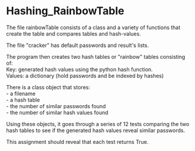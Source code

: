 # Hashing_RainbowTable

The file rainbowTable consists of a class and a variety of functions that create the table and compares tables and hash-values. <br>

The file "cracker" has default passwords and result's lists. <br>

The program then creates two hash tables or "rainbow" tables consisting of: <br>
Key: generated hash values using the python hash function. <br>
Values: a dictionary (hold passwords and be indexed by hashes)<br>

There is a class object that stores: <br>
    - a filename <br>
    - a hash table <br>
    - the number of similar passwords found <br>
    - the number of similar hash values found <br>
    
Using these objects, it goes through a series of 12 tests comparing the two hash tables to see if the generated hash values reveal similar passwords. <br>

This assignment should reveal that each test returns True. 
